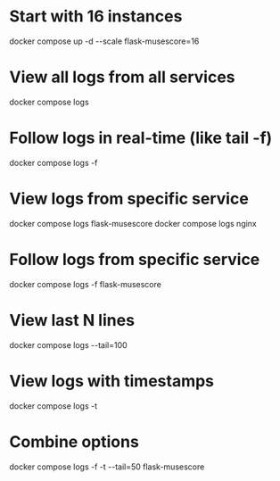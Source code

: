 # Start with 16 instances
docker compose up -d --scale flask-musescore=16

# View all logs from all services
docker compose logs

# Follow logs in real-time (like tail -f)
docker compose logs -f

# View logs from specific service
docker compose logs flask-musescore
docker compose logs nginx

# Follow logs from specific service
docker compose logs -f flask-musescore

# View last N lines
docker compose logs --tail=100

# View logs with timestamps
docker compose logs -t

# Combine options
docker compose logs -f -t --tail=50 flask-musescore
